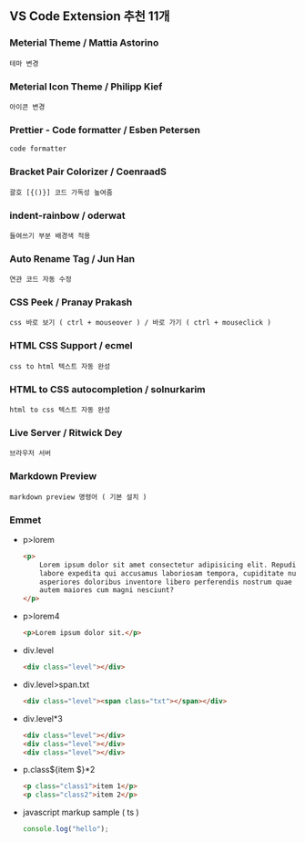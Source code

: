 ## VS Code Extension 추천 11개

### Meterial Theme / Mattia Astorino

    테마 변경

### Meterial Icon Theme / Philipp Kief

    아이콘 변경

### Prettier - Code formatter / Esben Petersen

    code formatter

### Bracket Pair Colorizer / CoenraadS

    괄호 [{()}] 코드 가독성 높여줌

### indent-rainbow / oderwat

    들여쓰기 부분 배경색 적용

### Auto Rename Tag / Jun Han

    연관 코드 자동 수정

### CSS Peek / Pranay Prakash

    css 바로 보기 ( ctrl + mouseover ) / 바로 가기 ( ctrl + mouseclick )

### HTML CSS Support / ecmel

    css to html 텍스트 자동 완성

### HTML to CSS autocompletion / solnurkarim

    html to css 텍스트 자동 완성

### Live Server / Ritwick Dey

    브라우저 서버

### Markdown Preview

    markdown preview 명령어 ( 기본 설치 )

### Emmet

-   p>lorem

    ```html
    <p>
        Lorem ipsum dolor sit amet consectetur adipisicing elit. Repudiandae
        labore expedita qui accusamus laboriosam tempora, cupiditate nulla
        asperiores doloribus inventore libero perferendis nostrum quae officiis
        autem maiores cum magni nesciunt?
    </p>
    ```

-   p>lorem4
    ```html
    <p>Lorem ipsum dolor sit.</p>
    ```
-   div.level
    ```html
    <div class="level"></div>
    ```
-   div.level>span.txt
    ```html
    <div class="level"><span class="txt"></span></div>
    ```
-   div.level\*3
    ```html
    <div class="level"></div>
    <div class="level"></div>
    <div class="level"></div>
    ```
-   p.class${item $}\*2
    ```html
    <p class="class1">item 1</p>
    <p class="class2">item 2</p>
    ```
-   javascript markup sample ( ts )
    ```ts
    console.log("hello");
    ```
